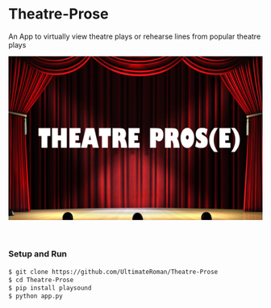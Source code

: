 # Theatre-Prose
An App to virtually view theatre plays or rehearse lines from popular theatre plays
 <br/>

![logo](logo.png?raw=true)

<br/>

### Setup and Run

```
$ git clone https://github.com/UltimateRoman/Theatre-Prose
$ cd Theatre-Prose
$ pip install playsound
$ python app.py
```

